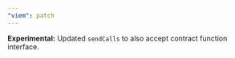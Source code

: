 ```yaml
---
"viem": patch
---
```


**Experimental:** Updated `sendCalls` to also accept contract function interface.
